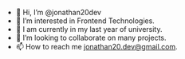 - 👋 Hi, I’m @jonathan20dev
- 👀 I’m interested in Frontend Technologies.
- 🌱 I am currently in my last year of university.
- 💞️ I’m looking to collaborate on many projects.
- 📫 How to reach me jonathan20.dev@gmail.com.

<!---
jonathan20dev/jonathan20dev is a ✨ special ✨ repository because its `README.md` (this file) appears on your GitHub profile.
You can click the Preview link to take a look at your changes.
--->

